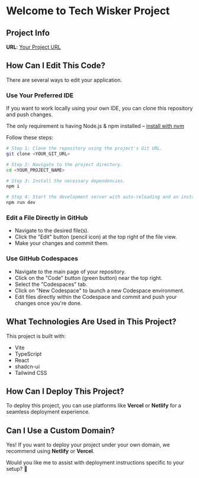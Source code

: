 # Welcome to Tech Wisker Project

## Project Info

**URL**: [Your Project URL](https://techwisker.com)

## How Can I Edit This Code?

There are several ways to edit your application.

### **Use Your Preferred IDE**  

If you want to work locally using your own IDE, you can clone this repository and push changes.  

The only requirement is having Node.js & npm installed – [install with nvm](https://github.com/nvm-sh/nvm#installing-and-updating)  

Follow these steps:

```sh
# Step 1: Clone the repository using the project's Git URL.
git clone <YOUR_GIT_URL>

# Step 2: Navigate to the project directory.
cd <YOUR_PROJECT_NAME>

# Step 3: Install the necessary dependencies.
npm i

# Step 4: Start the development server with auto-reloading and an instant preview.
npm run dev
```

### **Edit a File Directly in GitHub**  

- Navigate to the desired file(s).  
- Click the "Edit" button (pencil icon) at the top right of the file view.  
- Make your changes and commit them.  

### **Use GitHub Codespaces**  

- Navigate to the main page of your repository.  
- Click on the "Code" button (green button) near the top right.  
- Select the "Codespaces" tab.  
- Click on "New Codespace" to launch a new Codespace environment.  
- Edit files directly within the Codespace and commit and push your changes once you're done.  

## What Technologies Are Used in This Project?  

This project is built with:  

- Vite  
- TypeScript  
- React  
- shadcn-ui  
- Tailwind CSS  

## How Can I Deploy This Project?  

To deploy this project, you can use platforms like **Vercel** or **Netlify** for a seamless deployment experience.  

## Can I Use a Custom Domain?  

Yes! If you want to deploy your project under your own domain, we recommend using **Netlify** or **Vercel**.  

Would you like me to assist with deployment instructions specific to your setup? 🚀

